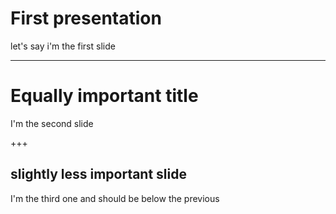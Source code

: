 # First presentation

let's say i'm the first slide

---

# Equally important title

I'm the second slide

+++

## slightly less important slide

I'm the third one and should be below the previous
